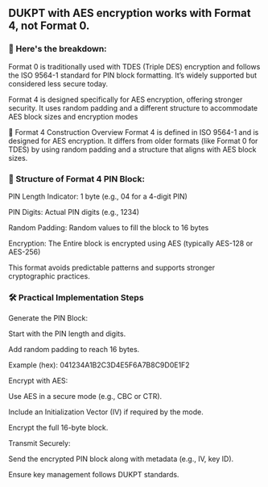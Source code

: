 ## DUKPT with AES encryption works with Format 4, not Format 0.

### 🔐 Here's the breakdown:

Format 0 is traditionally used with TDES (Triple DES) encryption and follows the ISO 9564-1 standard 
for PIN block formatting. It’s widely supported but considered less secure today.

Format 4 is designed specifically for AES encryption, offering stronger security. 
It uses random padding and a different structure to accommodate AES block sizes and encryption modes

🔧 Format 4 Construction Overview
Format 4 is defined in ISO 9564-1 and is designed for AES encryption. 
It differs from older formats (like Format 0 for TDES) by using random padding 
and a structure that aligns with AES block sizes.

### 🧱 Structure of Format 4 PIN Block:
PIN Length Indicator: 1 byte (e.g., 04 for a 4-digit PIN)

PIN Digits: Actual PIN digits (e.g., 1234)

Random Padding: Random values to fill the block to 16 bytes

Encryption: The Entire block is encrypted using AES (typically AES-128 or AES-256)

This format avoids predictable patterns and supports stronger cryptographic practices.

### 🛠️ Practical Implementation Steps
Generate the PIN Block:

Start with the PIN length and digits.

Add random padding to reach 16 bytes.

Example (hex): 041234A1B2C3D4E5F6A7B8C9D0E1F2

Encrypt with AES:

Use AES in a secure mode (e.g., CBC or CTR).

Include an Initialization Vector (IV) if required by the mode.

Encrypt the full 16-byte block.

Transmit Securely:

Send the encrypted PIN block along with metadata (e.g., IV, key ID).

Ensure key management follows DUKPT standards.